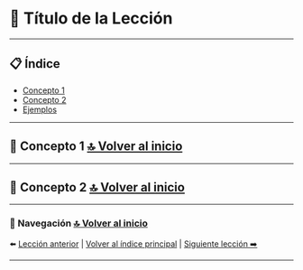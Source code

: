 # 🐍 Título de la Lección


---

## 📋 Índice 
- [Concepto 1](#concepto-1)
- [Concepto 2](#concepto-2)
- [Ejemplos](#ejemplos)

---

## 🧠 Concepto 1 [🔝 Volver al inicio](#)


---

## 🧩 Concepto 2 [🔝 Volver al inicio](#)


---

### 🔗 Navegación [🔝 Volver al inicio](#)
⬅️ [Lección anterior](./basic.md) | [Volver al índice principal](../README.md) | [Siguiente lección ➡️](./intermediate.md)

---